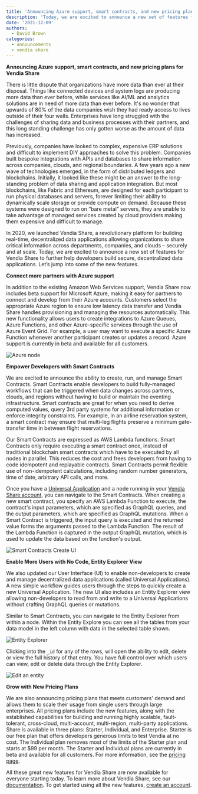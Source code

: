 ```yaml
---
title: 'Announcing Azure support, smart contracts, and new pricing plans for Vendia Share'
description: 'Today, we are excited to announce a new set of features for Vendia Share to further help developers build secure, decentralized data applications. Let’s jump into some of the new features.'
date: '2021-12-09'
authors:
  - David Brown
categories:
  - announcements
  - vendia share
---
```


**Announcing Azure support, smart contracts, and new pricing plans for Vendia Share**

There is little dispute that organizations have more data than ever at their disposal. Things like connected devices and system logs are producing more data than ever before, while services like AI/ML and analytics solutions are in need of more data than ever before.  It's no wonder that upwards of 80% of the data companies wish they had ready access to lives outside of their four walls.  Enterprises have long struggled with the challenges of sharing data and business processes with their partners, and this long standing challenge has only gotten worse as the amount of data has increased. 

Previously, companies have looked to complex, expensive ERP solutions and difficult to implement DIY approaches to solve this problem. Companies built bespoke integrations with APIs and databases to share information across companies, clouds, and regional boundaries. A few years ago a new wave of technologies emerged, in the form of distributed ledgers and blockchains. Initially, it looked like these might be an answer to the long-standing problem of data sharing and application integration. But most blockchains, like Fabric and Ethereum, are designed for each participant to run physical databases and servers, forever limiting their ability to dynamically scale storage or provide compute on demand. Because these systems were designed to run on “bare metal” servers, they are unable to take advantage of managed services created by cloud providers making them expensive and difficult to manage. 

In 2020, we launched Vendia Share, a revolutionary platform for building real-time, decentralized data applications allowing organizations to share critical information across departments, companies, and clouds – securely and at scale. Today, we are excited to announce a new set of features for Vendia Share to further help developers build secure, decentralized data applications. Let’s jump into some of the new features.

**Connect more partners with Azure support**

In addition to the existing Amazon Web Services support, Vendia Share now includes beta support for Microsoft Azure, making it easy for partners to connect and develop from their Azure accounts. Customers select the appropriate Azure region to ensure low latency data transfer and Vendia Share handles provisioning and managing the resources automatically. This new functionality allows users to create integrations to Azure Queues, Azure Functions, and other Azure-specific services through the use of Azure Event Grid. For example, a user may want to execute a specific Azure Function whenever another participant creates or updates a record. Azure support is currently in beta and available for all customers. 

![Azure node](https://d24nhiikxn5jns.cloudfront.net/optimized/user-images.githubusercontent.com..532272145319340-baa2ac5f-41c8-4d69-93fd-765ec7b69cb6.png)

**Empower Developers with Smart Contracts**

We are excited to announce the ability to create, run, and manage Smart Contracts. Smart Contracts enable developers to build fully-managed workflows that can be triggered when data changes across partners, clouds, and regions without having to build or maintain the eventing infrastructure. Smart contracts are great for when you need to derive computed values, query 3rd party systems for additional information or enforce integrity constraints. For example, in an airline reservation system, a smart contract may ensure that multi-leg flights preserve a minimum gate-transfer time in between flight reservations. 

Our Smart Contracts are expressed as AWS Lambda functions. Smart Contracts only require executing a smart contract once, instead of traditional blockchain smart contracts which have to be executed by all nodes in parallel. This reduces the cost and frees developers from having to code idempotent and replayable contracts. Smart Contracts permit flexible use of non-idempotent calculations, including random number generators, time of date, arbitrary API calls, and more.

Once you have a [Universal Application](https://www.vendia.net/product) and a node running in your [Vendia Share account](https://share.vendia.net), you can navigate to the Smart Contracts. When creating a new smart contract, you specify an AWS Lambda Function to execute, the contract's input parameters, which are specified as GraphQL queries, and the output parameters, which are specified as GraphQL mutations. When a Smart Contract is triggered, the input query is executed and the returned value forms the arguments passed to the Lambda Function. The result of the Lambda Function is captured in the output GraphQL mutation, which is used to update the data based on the function's output.

![Smart Contracts Create UI](https://d24nhiikxn5jns.cloudfront.net/optimized/user-images.githubusercontent.com..85650276145461871-909e6e32-49d3-4427-a068-dbdfe58b9995.png)
 
**Enable More Users with No Code, Entity Explorer View**

We also updated our User Interface (UI) to enable non-developers to create and manage decentralized data applications (called Universal Applications). A new simple workflow guides users through the steps to quickly create a new Universal Application. The new UI also includes an Entity Explorer view allowing non-developers to read from and write to a Universal Applications without crafting GraphQL queries or mutations. 

Similar to Smart Contracts, you can navigate to the Entity Explorer from within a node. Within the Entity Explore you can see all the tables from your data model in the left column with data in the selected table shown. 

![Entity Explorer](https://d24nhiikxn5jns.cloudfront.net/optimized/user-images.githubusercontent.com..92179243145060323-52c8b712-acc6-4fea-8a03-eff794849c63.png)

Clicking into the `_id` for any of the rows, will open the ability to edit, delete or view the full history of that entry. You have full control over which users can view, edit or delete data through the Entity Explorer. 

![Edit an entity](https://d24nhiikxn5jns.cloudfront.net/optimized/user-images.githubusercontent.com..92179243145060474-7b676775-746e-4493-95be-adb37ce1f059.png)

**Grow with New Pricing Plans**

We are also announcing pricing plans that meets customers' demand and allows them to scale their usage from single users through large enterprises. All pricing plans include the new features, along with the established capabilities for building and running highly scalable, fault-tolerant, cross-cloud, multi-account, multi-region, multi-party applications. Share is available in three plans: Starter, Individual, and Enterprise. Starter is our free plan that offers developers generous limits to test Vendia at no cost. The Individual plan removes most of the limits of the Starter plan and starts at $99 per month. The Starter and Individual plans are currently in beta and available for all customers. For more information, see the [pricing page](https://www.vendia.net/pricing). 

All these great new features for Vendia Share are now available for everyone starting today. To learn more about Vendia Share, see our [documentation](https://www.vendia.net/docs/share). To get started using all the new features, [create an account](https://share.vendia.net/). 
